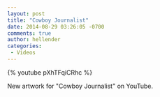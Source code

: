 ```yaml
---
layout: post
title: "Cowboy Journalist"
date: 2014-08-29 03:26:05 -0700
comments: true
author: hellender
categories: 
 - Videos
---
```


{% youtube pXhTFqiCRhc %}

New artwork for "Cowboy Journalist" on YouTube.
